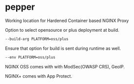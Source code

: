 # pepper

Working location for Hardened Container based NGINX Proxy

Option to select opensource or plus deployment at build.

```bash
--build-arg PLATFORM=oss/plus
```

Ensure that option for build is sent during runtime as well.

```bash
--env PLATFORM=oss/plus
```

NGINX OSS comes with with ModSec(OWASP CRS), GeoIP.

NGINX+ comes with App Protect.
